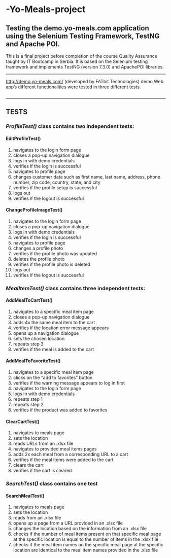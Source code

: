 # -Yo-Meals-project
## Testing the demo.yo-meals.com application using the Selenium Testing Framework, TestNG and Apache POI.

<p class="has-line-data" data-line-start="1" data-line-end="3">This is a final project before completion of the course Quality Assurance taught by IT Bootcamp in Serbia. It is based on the Selenium testing framework and implements TestNG (version 7.3.0) and ApachePOI libraries.<br>
<img src="https://alternative.me/media/256/selenium-icon-r8to6r6vkc0esz9w-c.png" alt=""></p>
<hr>
<p class="has-line-data" data-line-start="6" data-line-end="7"><a href="http://demo.yo-meals.com/">http://demo.yo-meals.com/</a> (developed by FATbit Technologies) demo Web app’s different functionalities were tested in three different tests.</p>
<p class="has-line-data" data-line-start="8" data-line-end="9"><img src="https://www.yo-meals.com/images/logo.png" alt=""></p>
<hr>
<h2 class="code-line" data-line-start=13 data-line-end=14 ><a id="TESTS_13"></a><strong>TESTS</strong></h2>
<h3 class="code-line" data-line-start=15 data-line-end=16 ><a id="ProfileTest_class_contains_two_independent_tests_15"></a><em>ProfileTest()</em> class contains two independent tests:</h3>
<h4 class="code-line" data-line-start=17 data-line-end=18 ><a id="EditProfileTest_17"></a>EditProfileTest()</h4>
<ol>
<li class="has-line-data" data-line-start="18" data-line-end="19">navigates to the login form page</li>
<li class="has-line-data" data-line-start="19" data-line-end="20">closes a pop-up navigation dialogue</li>
<li class="has-line-data" data-line-start="20" data-line-end="21">logs in with demo credentials</li>
<li class="has-line-data" data-line-start="21" data-line-end="22">verifies if the login is successful</li>
<li class="has-line-data" data-line-start="22" data-line-end="23">navigates to profile page</li>
<li class="has-line-data" data-line-start="23" data-line-end="24">changes customer data such as first name, last name, address, phone number, zip code, country, state, and city</li>
<li class="has-line-data" data-line-start="24" data-line-end="25">verifies if the profile setup is successful</li>
<li class="has-line-data" data-line-start="25" data-line-end="26">logs out</li>
<li class="has-line-data" data-line-start="26" data-line-end="28">verifies if the logout is successful</li>
</ol>
<h4 class="code-line" data-line-start=28 data-line-end=29 ><a id="ChangeProfileImageTest_28"></a>ChangeProfileImageTest()</h4>
<ol>
<li class="has-line-data" data-line-start="29" data-line-end="30">navigates to the login form page</li>
<li class="has-line-data" data-line-start="30" data-line-end="31">closes a pop-up navigation dialogue</li>
<li class="has-line-data" data-line-start="31" data-line-end="32">logs in with demo credentials</li>
<li class="has-line-data" data-line-start="32" data-line-end="33">verifies if the login is successful</li>
<li class="has-line-data" data-line-start="33" data-line-end="34">navigates to profile page</li>
<li class="has-line-data" data-line-start="34" data-line-end="35">changes a profile photo</li>
<li class="has-line-data" data-line-start="35" data-line-end="36">verifies if the profile photo was updated</li>
<li class="has-line-data" data-line-start="36" data-line-end="37">deletes the profile photo</li>
<li class="has-line-data" data-line-start="37" data-line-end="38">verifies if the profile photo is deleted</li>
<li class="has-line-data" data-line-start="38" data-line-end="39">logs out</li>
<li class="has-line-data" data-line-start="39" data-line-end="41">verifies if the logout is successful</li>
</ol>
<h3 class="code-line" data-line-start=41 data-line-end=42 ><a id="MealItemTest_class_contains_three_independent_tests_41"></a><em>MealItemTest()</em> class contains three independent tests:</h3>
<h4 class="code-line" data-line-start=43 data-line-end=44 ><a id="AddMealToCartTest_43"></a>AddMealToCartTest()</h4>
<ol>
<li class="has-line-data" data-line-start="44" data-line-end="45">navigates to a specific meal item page</li>
<li class="has-line-data" data-line-start="45" data-line-end="46">closes a pop-up navigation dialogue</li>
<li class="has-line-data" data-line-start="46" data-line-end="47">adds 4x the same meal item to the cart</li>
<li class="has-line-data" data-line-start="47" data-line-end="48">verifies if the location error message appears</li>
<li class="has-line-data" data-line-start="48" data-line-end="49">opens up a navigation dialogue</li>
<li class="has-line-data" data-line-start="49" data-line-end="50">sets the chosen location</li>
<li class="has-line-data" data-line-start="50" data-line-end="51">repeats step 3</li>
<li class="has-line-data" data-line-start="51" data-line-end="53">verifies if the meal is added to the cart</li>
</ol>
<h4 class="code-line" data-line-start=53 data-line-end=54 ><a id="AddMealToFavoriteTest_53"></a>AddMealToFavoriteTest()</h4>
<ol>
<li class="has-line-data" data-line-start="54" data-line-end="55">navigates to a specific meal item page</li>
<li class="has-line-data" data-line-start="55" data-line-end="56">clicks on the “add to favorites” button</li>
<li class="has-line-data" data-line-start="56" data-line-end="57">verifies if the warning message appears to log in first</li>
<li class="has-line-data" data-line-start="57" data-line-end="58">navigates to the login form page</li>
<li class="has-line-data" data-line-start="58" data-line-end="59">logs in with demo credentials</li>
<li class="has-line-data" data-line-start="59" data-line-end="60">repeats step 1</li>
<li class="has-line-data" data-line-start="60" data-line-end="61">repeats step 2</li>
<li class="has-line-data" data-line-start="61" data-line-end="63">verifies if the product was added to favorites</li>
</ol>
<h4 class="code-line" data-line-start=63 data-line-end=64 ><a id="ClearCartTest_63"></a>ClearCartTest()</h4>
<ol>
<li class="has-line-data" data-line-start="64" data-line-end="65">navigates to meals page</li>
<li class="has-line-data" data-line-start="65" data-line-end="66">sets the location</li>
<li class="has-line-data" data-line-start="66" data-line-end="67">reads URLs from an .xlsx file</li>
<li class="has-line-data" data-line-start="67" data-line-end="68">navigates to provided meal items pages</li>
<li class="has-line-data" data-line-start="68" data-line-end="69">adds 2x each meal from a corresponding URL to a cart</li>
<li class="has-line-data" data-line-start="69" data-line-end="70">verifies if the meal items were added to the cart</li>
<li class="has-line-data" data-line-start="70" data-line-end="71">clears the cart</li>
<li class="has-line-data" data-line-start="71" data-line-end="73">verifies if the cart is cleared</li>
</ol>
<h3 class="code-line" data-line-start=73 data-line-end=74 ><a id="SearchTest_class_contains_one_test_73"></a><em>SearchTest()</em> class contains one test</h3>
<h4 class="code-line" data-line-start=75 data-line-end=76 ><a id="SearchMealTest_75"></a>SearchMealTest()</h4>
<ol>
<li class="has-line-data" data-line-start="76" data-line-end="77">navigates to meals page</li>
<li class="has-line-data" data-line-start="77" data-line-end="78">sets the location</li>
<li class="has-line-data" data-line-start="78" data-line-end="79">reads from an .xlsx file</li>
<li class="has-line-data" data-line-start="79" data-line-end="80">opens up a page from a URL provided in an .xlsx file</li>
<li class="has-line-data" data-line-start="80" data-line-end="81">changes the location based on the information from an .xlsx file</li>
<li class="has-line-data" data-line-start="81" data-line-end="82">checks if the number of meal items present on that specific meal page at the specific location is equal to the number of items in the .xlsx file</li>
<li class="has-line-data" data-line-start="82" data-line-end="84">checks if the meal item names on the specific meal page at the specific location are identical to the meal item names provided in the .xlsx file</li>
</ol>


